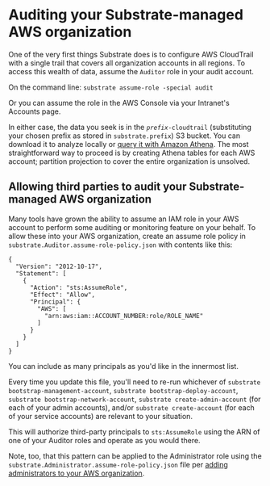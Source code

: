 # Auditing your Substrate-managed AWS organization

One of the very first things Substrate does is to configure AWS CloudTrail with a single trail that covers all organization accounts in all regions. To access this wealth of data, assume the `Auditor` role in your audit account.

On the command line: `substrate assume-role -special audit`

Or you can assume the role in the AWS Console via your Intranet's Accounts page.

In either case, the data you seek is in the <code><em>prefix</em>-cloudtrail</code> (substituting your chosen prefix as stored in `substrate.prefix`) S3 bucket. You can download it to analyze locally or [query it with Amazon Athena](https://docs.aws.amazon.com/athena/latest/ug/cloudtrail-logs.html). The most straightforward way to proceed is by creating Athena tables for each AWS account; partition projection to cover the entire organization is unsolved.

## Allowing third parties to audit your Substrate-managed AWS organization

Many tools have grown the ability to assume an IAM role in your AWS account to perform some auditing or monitoring feature on your behalf. To allow these into your AWS organization, create an assume role policy in `substrate.Auditor.assume-role-policy.json` with contents like this:

    {
      "Version": "2012-10-17",
      "Statement": [
        {
          "Action": "sts:AssumeRole",
          "Effect": "Allow",
          "Principal": {
            "AWS": [
              "arn:aws:iam::ACCOUNT_NUMBER:role/ROLE_NAME"
            ]
          }
        }
      ]
    }

You can include as many principals as you'd like in the innermost list.

Every time you update this file, you'll need to re-run whichever of `substrate bootstrap-management-account`, `substrate bootstrap-deploy-account`, `substrate bootstrap-network-account`, `substrate create-admin-account` (for each of your admin accounts), and/or `substrate create-account` (for each of your service accounts) are relevant to your situation.

This will authorize third-party principals to `sts:AssumeRole` using the ARN of one of your Auditor roles and operate as you would there.

Note, too, that this pattern can be applied to the Administrator role using the `substrate.Administrator.assume-role-policy.json` file per [adding administrators to your AWS organization](../adding-administrators/).
